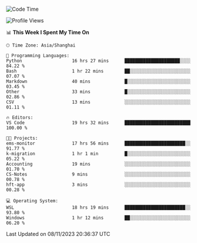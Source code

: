 <!--START_SECTION:waka-->
![Code Time](http://img.shields.io/badge/Code%20Time-1%2C351%20hrs%2027%20mins-blue)

![Profile Views](http://img.shields.io/badge/Profile%20Views-0-blue)

📊 **This Week I Spent My Time On** 

```text
🕑︎ Time Zone: Asia/Shanghai

💬 Programming Languages: 
Python                   16 hrs 27 mins      █████████████████████░░░░   84.22 % 
Bash                     1 hr 22 mins        ██░░░░░░░░░░░░░░░░░░░░░░░   07.07 % 
Markdown                 40 mins             █░░░░░░░░░░░░░░░░░░░░░░░░   03.45 % 
Other                    33 mins             █░░░░░░░░░░░░░░░░░░░░░░░░   02.86 % 
CSV                      13 mins             ░░░░░░░░░░░░░░░░░░░░░░░░░   01.11 % 

🔥 Editors: 
VS Code                  19 hrs 32 mins      █████████████████████████   100.00 % 

🐱‍💻 Projects: 
ems-monitor              17 hrs 56 mins      ███████████████████████░░   91.77 % 
k-migration              1 hr 1 min          █░░░░░░░░░░░░░░░░░░░░░░░░   05.22 % 
Accounting               19 mins             ░░░░░░░░░░░░░░░░░░░░░░░░░   01.70 % 
CS-Notes                 9 mins              ░░░░░░░░░░░░░░░░░░░░░░░░░   00.78 % 
hft-app                  3 mins              ░░░░░░░░░░░░░░░░░░░░░░░░░   00.28 % 

💻 Operating System: 
WSL                      18 hrs 19 mins      ███████████████████████░░   93.80 % 
Windows                  1 hr 12 mins        ██░░░░░░░░░░░░░░░░░░░░░░░   06.20 % 
```


 Last Updated on 08/11/2023 20:36:37 UTC
<!--END_SECTION:waka-->